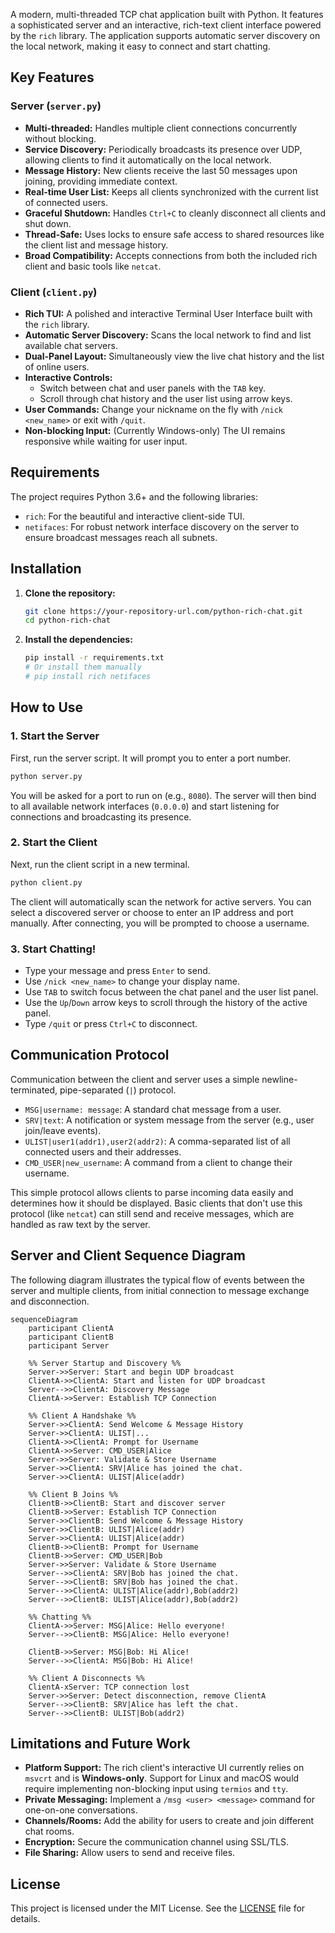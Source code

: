 A modern, multi-threaded TCP chat application built with Python. It features a sophisticated server and an interactive, rich-text client interface powered by the `rich` library. The application supports automatic server discovery on the local network, making it easy to connect and start chatting.


## Key Features

### Server (`server.py`)
- **Multi-threaded:** Handles multiple client connections concurrently without blocking.
- **Service Discovery:** Periodically broadcasts its presence over UDP, allowing clients to find it automatically on the local network.
- **Message History:** New clients receive the last 50 messages upon joining, providing immediate context.
- **Real-time User List:** Keeps all clients synchronized with the current list of connected users.
- **Graceful Shutdown:** Handles `Ctrl+C` to cleanly disconnect all clients and shut down.
- **Thread-Safe:** Uses locks to ensure safe access to shared resources like the client list and message history.
- **Broad Compatibility:** Accepts connections from both the included rich client and basic tools like `netcat`.

### Client (`client.py`)
- **Rich TUI:** A polished and interactive Terminal User Interface built with the `rich` library.
- **Automatic Server Discovery:** Scans the local network to find and list available chat servers.
- **Dual-Panel Layout:** Simultaneously view the live chat history and the list of online users.
- **Interactive Controls:**
    - Switch between chat and user panels with the `TAB` key.
    - Scroll through chat history and the user list using arrow keys.
- **User Commands:** Change your nickname on the fly with `/nick <new_name>` or exit with `/quit`.
- **Non-blocking Input:** (Currently Windows-only) The UI remains responsive while waiting for user input.

## Requirements

The project requires Python 3.6+ and the following libraries:

- `rich`: For the beautiful and interactive client-side TUI.
- `netifaces`: For robust network interface discovery on the server to ensure broadcast messages reach all subnets.

## Installation

1.  **Clone the repository:**
    ```bash
    git clone https://your-repository-url.com/python-rich-chat.git
    cd python-rich-chat
    ```

2.  **Install the dependencies:**
    ```bash
    pip install -r requirements.txt
    # Or install them manually
    # pip install rich netifaces
    ```

## How to Use

### 1. Start the Server

First, run the server script. It will prompt you to enter a port number.

```bash
python server.py
```
You will be asked for a port to run on (e.g., `8080`). The server will then bind to all available network interfaces (`0.0.0.0`) and start listening for connections and broadcasting its presence.

### 2. Start the Client

Next, run the client script in a new terminal.

```bash
python client.py
```
The client will automatically scan the network for active servers. You can select a discovered server or choose to enter an IP address and port manually. After connecting, you will be prompted to choose a username.


### 3. Start Chatting!
- Type your message and press `Enter` to send.
- Use `/nick <new_name>` to change your display name.
- Use `TAB` to switch focus between the chat panel and the user list panel.
- Use the `Up`/`Down` arrow keys to scroll through the history of the active panel.
- Type `/quit` or press `Ctrl+C` to disconnect.

## Communication Protocol

Communication between the client and server uses a simple newline-terminated, pipe-separated (`|`) protocol.

-   `MSG|username: message`: A standard chat message from a user.
-   `SRV|text`: A notification or system message from the server (e.g., user join/leave events).
-   `ULIST|user1(addr1),user2(addr2)`: A comma-separated list of all connected users and their addresses.
-   `CMD_USER|new_username`: A command from a client to change their username.

This simple protocol allows clients to parse incoming data easily and determines how it should be displayed. Basic clients that don't use this protocol (like `netcat`) can still send and receive messages, which are handled as raw text by the server.

## Server and Client Sequence Diagram

The following diagram illustrates the typical flow of events between the server and multiple clients, from initial connection to message exchange and disconnection.

```mermaid
sequenceDiagram
    participant ClientA
    participant ClientB
    participant Server

    %% Server Startup and Discovery %%
    Server->>Server: Start and begin UDP broadcast
    ClientA->>ClientA: Start and listen for UDP broadcast
    Server-->>ClientA: Discovery Message
    ClientA->>Server: Establish TCP Connection

    %% Client A Handshake %%
    Server->>ClientA: Send Welcome & Message History
    Server->>ClientA: ULIST|...
    ClientA->>ClientA: Prompt for Username
    ClientA->>Server: CMD_USER|Alice
    Server->>Server: Validate & Store Username
    Server->>ClientA: SRV|Alice has joined the chat.
    Server->>ClientA: ULIST|Alice(addr)

    %% Client B Joins %%
    ClientB->>ClientB: Start and discover server
    ClientB->>Server: Establish TCP Connection
    Server->>ClientB: Send Welcome & Message History
    Server->>ClientB: ULIST|Alice(addr)
    Server->>ClientA: ULIST|Alice(addr)
    ClientB->>ClientB: Prompt for Username
    ClientB->>Server: CMD_USER|Bob
    Server->>Server: Validate & Store Username
    Server-->>ClientA: SRV|Bob has joined the chat.
    Server-->>ClientB: SRV|Bob has joined the chat.
    Server-->>ClientA: ULIST|Alice(addr),Bob(addr2)
    Server-->>ClientB: ULIST|Alice(addr),Bob(addr2)

    %% Chatting %%
    ClientA->>Server: MSG|Alice: Hello everyone!
    Server-->>ClientB: MSG|Alice: Hello everyone!

    ClientB->>Server: MSG|Bob: Hi Alice!
    Server-->>ClientA: MSG|Bob: Hi Alice!

    %% Client A Disconnects %%
    ClientA-xServer: TCP connection lost
    Server->>Server: Detect disconnection, remove ClientA
    Server-->>ClientB: SRV|Alice has left the chat.
    Server-->>ClientB: ULIST|Bob(addr2)

```

## Limitations and Future Work

-   **Platform Support:** The rich client's interactive UI currently relies on `msvcrt` and is **Windows-only**. Support for Linux and macOS would require implementing non-blocking input using `termios` and `tty`.
-   **Private Messaging:** Implement a `/msg <user> <message>` command for one-on-one conversations.
-   **Channels/Rooms:** Add the ability for users to create and join different chat rooms.
-   **Encryption:** Secure the communication channel using SSL/TLS.
-   **File Sharing:** Allow users to send and receive files.

## License

This project is licensed under the MIT License. See the [LICENSE](LICENSE.md) file for details.